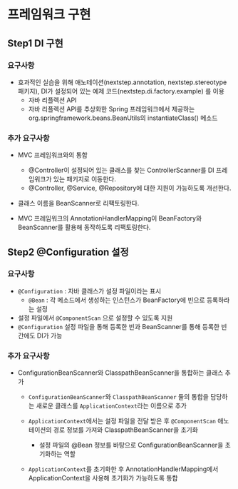 # 프레임워크 구현

 ## Step1 DI 구현

 ### 요구사항

 * 효과적인 실습을 위해 애노테이션(nextstep.annotation, nextstep.stereotype 패키지),
       DI가 설정되어 있는 예제 코드(nextstep.di.factory.example) 를 이용
     * 자바 리플렉션 API
     * 자바 리플렉션 API를 추상화한 Spring 프레임워크에서 제공하는 org.springframework.beans.BeanUtils의 instantiateClass() 메소드

 ### 추가 요구사항

 * MVC 프레임워크와의 통합
     * @Controller이 설정되어 있는 클래스를 찾는 ControllerScanner를 DI 프레임워크가 있는 패키지로 이동한다.
     * @Controller, @Service, @Repository에 대한 지원이 가능하도록 개선한다.

 * 클래스 이름을 BeanScanner로 리팩토링한다.

 * MVC 프레임워크의 AnnotationHandlerMapping이 BeanFactory와 BeanScanner를 활용해 동작하도록 리팩토링한다.

 ## Step2 @Configuration 설정

 ### 요구사항

 * ``@Configuration`` : 자바 클래스가 설정 파일이라는 표시
     - ``@Bean`` : 각 메소드에서 생성하는 인스턴스가 BeanFactory에 빈으로 등록하라는 설정
 * 설정 파일에서 ``@ComponentScan`` 으로 설정할 수 있도록 지원
 * ``@Configuration`` 설정 파일을 통해 등록한 빈과 BeanScanner를 통해 등록한 빈 간에도 DI가 가능
 
 ### 추가 요구사항
 

* ConfigurationBeanScanner와 ClasspathBeanScanner을 통합하는 클래스 추가
    * ``ConfigurationBeanScanner``와 ``ClasspathBeanScanner`` 둘의 통합을 담당하는 새로운 클래스를 ``ApplicationContext``라는 이름으로 추가
    
    * ``ApplicationContext``에서는 설정 파일을 전달 받은 후 ``@ComponentScan`` 애노테이션의 경로 정보를 가져와 ClasspathBeanScanner을 초기화
     
        * 설정 파일의 @Bean 정보를 바탕으로 ConfigurationBeanScanner을 초기화하는 역할
    
    * ``ApplicationContext``를 초기화한 후 AnnotationHandlerMapping에서 ApplicationContext을 사용해 초기화가 가능하도록 통합
